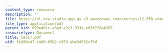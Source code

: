 ```yaml
---
content_type: resource
description: ''
file: https://ol-ocw-studio-app-qa.s3.amazonaws.com/courses/12-950-atmospheric-and-oceanic-modeling-spring-2004/fe20bc47ca8805b2c953abe34532cf5d_lec17.pdf
file_type: application/pdf
parent_uid: 099e401c-a3ad-e2c3-393e-e03f278ab207
resourcetype: Document
title: lec17.pdf
uid: fe20bc47-ca88-05b2-c953-abe34532cf5d
---
```

